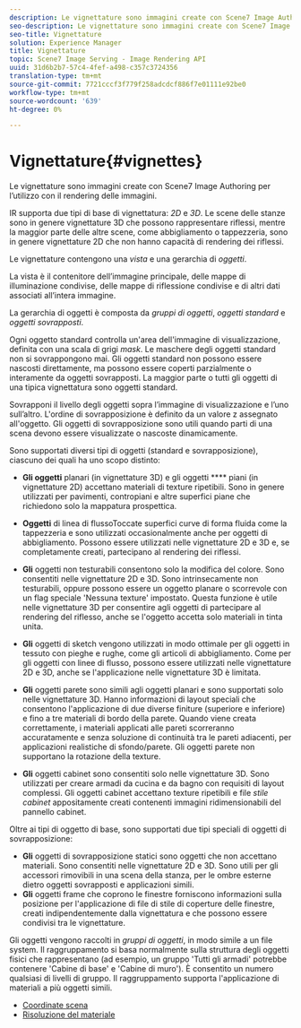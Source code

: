 ```yaml
---
description: Le vignettature sono immagini create con Scene7 Image Authoring per l’utilizzo con il rendering delle immagini.
seo-description: Le vignettature sono immagini create con Scene7 Image Authoring per l’utilizzo con il rendering delle immagini.
seo-title: Vignettature
solution: Experience Manager
title: Vignettature
topic: Scene7 Image Serving - Image Rendering API
uuid: 31d6b2b7-57c4-4fef-a498-c357c3724356
translation-type: tm+mt
source-git-commit: 7721cccf3f779f258adcdcf886f7e01111e92be0
workflow-type: tm+mt
source-wordcount: '639'
ht-degree: 0%

---
```



# Vignettature{#vignettes}

Le vignettature sono immagini create con Scene7 Image Authoring per l’utilizzo con il rendering delle immagini.

IR supporta due tipi di base di vignettatura: *2D* e *3D*. Le scene delle stanze sono in genere vignettature 3D che possono rappresentare riflessi, mentre la maggior parte delle altre scene, come abbigliamento o tappezzeria, sono in genere vignettature 2D che non hanno capacità di rendering dei riflessi.

Le vignettature contengono una *vista* e una gerarchia di *oggetti*.

La vista è il contenitore dell’immagine principale, delle mappe di illuminazione condivise, delle mappe di riflessione condivise e di altri dati associati all’intera immagine.

La gerarchia di oggetti è composta da *gruppi di oggetti*, *oggetti standard* e *oggetti sovrapposti*.

Ogni oggetto standard controlla un&#39;area dell&#39;immagine di visualizzazione, definita con una scala di grigi *mask*. Le maschere degli oggetti standard non si sovrappongono mai. Gli oggetti standard non possono essere nascosti direttamente, ma possono essere coperti parzialmente o interamente da oggetti sovrapposti. La maggior parte o tutti gli oggetti di una tipica vignettatura sono oggetti standard.

Sovrapponi il livello degli oggetti sopra l’immagine di visualizzazione e l’uno sull’altro. L&#39;ordine di sovrapposizione è definito da un valore z assegnato all&#39;oggetto. Gli oggetti di sovrapposizione sono utili quando parti di una scena devono essere visualizzate o nascoste dinamicamente.

Sono supportati diversi tipi di oggetti (standard e sovrapposizione), ciascuno dei quali ha uno scopo distinto:

* **Gli oggetti**  planari (in vignettature 3D) e gli oggetti **** piani (in vignettature 2D) accettano materiali di texture ripetibili. Sono in genere utilizzati per pavimenti, contropiani e altre superfici piane che richiedono solo la mappatura prospettica.

* **Oggetti** di linea di flussoToccate superfici curve di forma fluida come la tappezzeria e sono utilizzati occasionalmente anche per oggetti di abbigliamento. Possono essere utilizzati nelle vignettature 2D e 3D e, se completamente creati, partecipano al rendering dei riflessi.
* **Gli** oggetti non testurabili consentono solo la modifica del colore. Sono consentiti nelle vignettature 2D e 3D. Sono intrinsecamente non testurabili, oppure possono essere un oggetto planare o scorrevole con un flag speciale &#39;Nessuna texture&#39; impostato. Questa funzione è utile nelle vignettature 3D per consentire agli oggetti di partecipare al rendering del riflesso, anche se l&#39;oggetto accetta solo materiali in tinta unita.
* **Gli** oggetti di sketch vengono utilizzati in modo ottimale per gli oggetti in tessuto con pieghe e rughe, come gli articoli di abbigliamento. Come per gli oggetti con linee di flusso, possono essere utilizzati nelle vignettature 2D e 3D, anche se l&#39;applicazione nelle vignettature 3D è limitata.
* **Gli** oggetti parete sono simili agli oggetti planari e sono supportati solo nelle vignettature 3D. Hanno informazioni di layout speciali che consentono l&#39;applicazione di due diverse finiture (superiore e inferiore) e fino a tre materiali di bordo della parete. Quando viene creata correttamente, i materiali applicati alle pareti scorreranno accuratamente e senza soluzione di continuità tra le pareti adiacenti, per applicazioni realistiche di sfondo/parete. Gli oggetti parete non supportano la rotazione della texture.
* **Gli** oggetti cabinet sono consentiti solo nelle vignettature 3D. Sono utilizzati per creare armadi da cucina e da bagno con requisiti di layout complessi. Gli oggetti cabinet accettano texture ripetibili e file *stile cabinet* appositamente creati contenenti immagini ridimensionabili del pannello cabinet.

Oltre ai tipi di oggetto di base, sono supportati due tipi speciali di oggetti di sovrapposizione:

* **Gli** oggetti di sovrapposizione statici sono oggetti che non accettano materiali. Sono consentiti nelle vignettature 2D e 3D. Sono utili per gli accessori rimovibili in una scena della stanza, per le ombre esterne dietro oggetti sovrapposti e applicazioni simili.
* **Gli** oggetti frame che coprono le finestre forniscono informazioni sulla posizione per l&#39;applicazione di file di stile di coperture delle finestre, creati indipendentemente dalla vignettatura e che possono essere condivisi tra le vignettature.

Gli oggetti vengono raccolti in *gruppi di oggetti*, in modo simile a un file system. Il raggruppamento si basa normalmente sulla struttura degli oggetti fisici che rappresentano (ad esempio, un gruppo &#39;Tutti gli armadi&#39; potrebbe contenere &#39;Cabine di base&#39; e &#39;Cabine di muro&#39;). È consentito un numero qualsiasi di livelli di gruppo. Il raggruppamento supporta l&#39;applicazione di materiali a più oggetti simili.

* [Coordinate scena](c-ir-scene-coordinates.md)
* [Risoluzione del materiale](c-ir-material-resolution.md)
